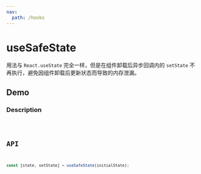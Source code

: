 ```yaml
---
nav:
  path: /hooks
---
```


# useSafeState

用法与 `React.useState` 完全一样，但是在组件卸载后异步回调内的 `setState` 不再执行，避免因组件卸载后更新状态而导致的内存泄漏。

## Demo

### Description

<code src="./demo/demo1.tsx" />

## API

```typescript
const [state, setState] = useSafeState(initialState);
```
